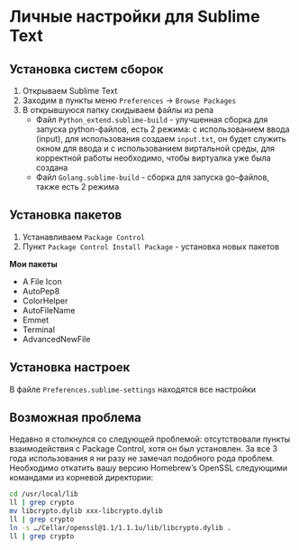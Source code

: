 # Личные настройки для Sublime Text

## Установка систем сборок

1. Открываем Sublime Text
2. Заходим в пункты меню `Preferences` -> `Browse Packages`
3. В открывшуюся папку скидываем файлы из репа
    * Файл `Python_extend.sublime-build` - улучшенная сборка для запуска python-файлов, есть 2 режима: с использованием ввода (input), для использования создаем `input.txt`, он будет служить окном для ввода и с использованием виртальной среды, для корректной работы необходимо, чтобы виртуалка уже была создана
    * Файл `Golang.sublime-build` - сборка для запуска go-файлов, также есть 2 режима

## Установка пакетов

1. Устанавливаем `Package Control`
2. Пункт `Package Control Install Package` - установка новых пакетов

**Мои пакеты**
* A File Icon
* AutoPep8
* ColorHelper
* AutoFileName
* Emmet
* Terminal
* AdvancedNewFile

## Установка настроек

В файле `Preferences.sublime-settings` находятся все настройки

## Возможная проблема

Недавно я столкнулся со следующей проблемой: отсутствовали пункты взаимодействия с Package Control, хотя он был установлен. За все 3 года использования я ни разу не замечал подобного рода проблем. Необходимо откатить вашу версию Homebrew’s OpenSSL следующими командами из корневой директории:

```bash
cd /usr/local/lib
ll | grep crypto
mv libcrypto.dylib xxx-libcrypto.dylib
ll | grep crypto
ln -s …/Cellar/openssl@1.1/1.1.1u/lib/libcrypto.dylib .
ll | grep crypto
```

